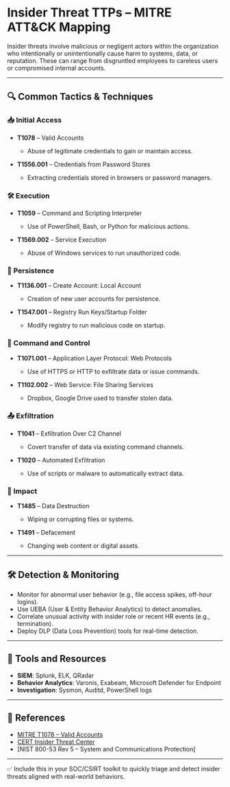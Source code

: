 # Insider Threat TTPs – MITRE ATT\&CK Mapping

Insider threats involve malicious or negligent actors within the organization who intentionally or unintentionally cause harm to systems, data, or reputation. These can range from disgruntled employees to careless users or compromised internal accounts.

---

## 🔍 Common Tactics & Techniques

### 📥 Initial Access

* **T1078** – Valid Accounts

  * Abuse of legitimate credentials to gain or maintain access.
* **T1556.001** – Credentials from Password Stores

  * Extracting credentials stored in browsers or password managers.

### 🛠️ Execution

* **T1059** – Command and Scripting Interpreter

  * Use of PowerShell, Bash, or Python for malicious actions.
* **T1569.002** – Service Execution

  * Abuse of Windows services to run unauthorized code.

### 💾 Persistence

* **T1136.001** – Create Account: Local Account

  * Creation of new user accounts for persistence.
* **T1547.001** – Registry Run Keys/Startup Folder

  * Modify registry to run malicious code on startup.

### 📡 Command and Control

* **T1071.001** – Application Layer Protocol: Web Protocols

  * Use of HTTPS or HTTP to exfiltrate data or issue commands.
* **T1102.002** – Web Service: File Sharing Services

  * Dropbox, Google Drive used to transfer stolen data.

### 📤 Exfiltration

* **T1041** – Exfiltration Over C2 Channel

  * Covert transfer of data via existing command channels.
* **T1020** – Automated Exfiltration

  * Use of scripts or malware to automatically extract data.

### 🎯 Impact

* **T1485** – Data Destruction

  * Wiping or corrupting files or systems.
* **T1491** – Defacement

  * Changing web content or digital assets.

---

## 🛠️ Detection & Monitoring

* Monitor for abnormal user behavior (e.g., file access spikes, off-hour logins).
* Use UEBA (User & Entity Behavior Analytics) to detect anomalies.
* Correlate unusual activity with insider role or recent HR events (e.g., termination).
* Deploy DLP (Data Loss Prevention) tools for real-time detection.

---

## 🧪 Tools and Resources

* **SIEM**: Splunk, ELK, QRadar
* **Behavior Analytics**: Varonis, Exabeam, Microsoft Defender for Endpoint
* **Investigation**: Sysmon, Auditd, PowerShell logs

---

## 📘 References

* [MITRE T1078 – Valid Accounts](https://attack.mitre.org/techniques/T1078/)
* [CERT Insider Threat Center](https://insights.sei.cmu.edu/insider-threat/)
* \[NIST 800-53 Rev 5 – System and Communications Protection]

---

✅ Include this in your SOC/CSIRT toolkit to quickly triage and detect insider threats aligned with real-world behaviors.
